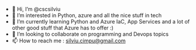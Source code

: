 - 👋 Hi, I’m @cscsilviu
- 👀 I’m interested in Python, azure and all the nice stuff in tech
- 🌱 I’m currently learning Python and Azure IaC, App Services and a lot of other good stuff that Azure has to offer :) 
- 💞️ I’m looking to collaborate on programming and Devops topics
- 📫 How to reach me : silviu.cimpu@gmail.com

<!---
cscsilviu/cscsilviu is a ✨ special ✨ repository because its `README.md` (this file) appears on your GitHub profile.
You can click the Preview link to take a look at your changes.
--->
